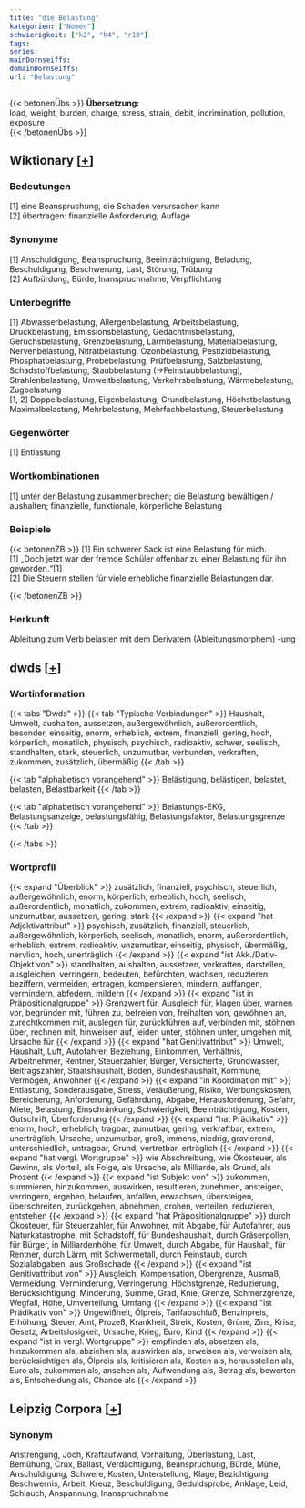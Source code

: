 ```yaml
---
title: "die Belastung"
kategorien: ["Nomen"]
schwierigkeit: ["k2", "h4", "r10"]
tags:
series:
mainDornseiffs:
domainDornseiffs:
url: "Belastung"
---
```


{{< betonenÜbs >}}
**Übersetzung:**  
load, weight, burden, charge, stress, strain, debit, incrimination, pollution, exposure  
{{< /betonenÜbs >}}

## Wiktionary [[+](https://de.wiktionary.org/wiki/Belastung)]

### Bedeutungen
[1] eine Beanspruchung, die Schaden verursachen kann  
[2] übertragen: finanzielle Anforderung, Auflage  

### Synonyme
[1] Anschuldigung, Beanspruchung, Beeinträchtigung, Beladung, Beschuldigung, Beschwerung, Last, Störung, Trübung  
[2] Aufbürdung, Bürde, Inanspruchnahme, Verpflichtung  

### Unterbegriffe
[1] Abwasserbelastung, Allergenbelastung, Arbeitsbelastung, Druckbelastung, Emissionsbelastung, Gedächtnisbelastung, Geruchsbelastung, Grenzbelastung, Lärmbelastung, Materialbelastung, Nervenbelastung, Nitratbelastung, Ozonbelastung, Pestizidbelastung, Phosphatbelastung, Probebelastung, Prüfbelastung, Salzbelastung, Schadstoffbelastung, Staubbelastung (→Feinstaubbelastung), Strahlenbelastung, Umweltbelastung, Verkehrsbelastung, Wärmebelastung, Zugbelastung  
[1, 2] Doppelbelastung, Eigenbelastung, Grundbelastung, Höchstbelastung, Maximalbelastung, Mehrbelastung, Mehrfachbelastung, Steuerbelastung  

### Gegenwörter
[1] Entlastung  

### Wortkombinationen
[1] unter der Belastung zusammenbrechen; die Belastung bewältigen / aushalten; finanzielle, funktionale, körperliche Belastung  

### Beispiele
{{< betonenZB >}}
[1] Ein schwerer Sack ist eine Belastung für mich.  
[1] „Doch jetzt war der fremde Schüler offenbar zu einer Belastung für ihn geworden.“[1]  
[2] Die Steuern stellen für viele erhebliche finanzielle Belastungen dar.  

{{< /betonenZB >}}
### Herkunft
Ableitung zum Verb belasten mit dem Derivatem (Ableitungsmorphem) -ung  



## dwds [[+](https://www.dwds.de/wb/Belastung)]

### Wortinformation
{{< tabs "Dwds" >}}
{{< tab "Typische Verbindungen" >}}
Haushalt, Umwelt, aushalten, aussetzen, außergewöhnlich, außerordentlich, besonder, einseitig, enorm, erheblich, extrem, finanziell, gering, hoch, körperlich, monatlich, physisch, psychisch, radioaktiv, schwer, seelisch, standhalten, stark, steuerlich, unzumutbar, verbunden, verkraften, zukommen, zusätzlich, übermäßig
{{< /tab >}}

{{< tab "alphabetisch vorangehend" >}}
Belästigung, belästigen, belastet, belasten, Belastbarkeit
{{< /tab >}}

{{< tab "alphabetisch vorangehend" >}}
Belastungs-EKG, Belastungsanzeige, belastungsfähig, Belastungsfaktor, Belastungsgrenze
{{< /tab >}}

{{< /tabs >}}

### Wortprofil
{{< expand "Überblick" >}} zusätzlich, finanziell, psychisch, steuerlich, außergewöhnlich, enorm, körperlich, erheblich, hoch, seelisch, außerordentlich, monatlich, zukommen, extrem, radioaktiv, einseitig, unzumutbar, aussetzen, gering, stark {{< /expand >}}
{{< expand "hat Adjektivattribut" >}} psychisch, zusätzlich, finanziell, steuerlich, außergewöhnlich, körperlich, seelisch, monatlich, enorm, außerordentlich, erheblich, extrem, radioaktiv, unzumutbar, einseitig, physisch, übermäßig, nervlich, hoch, unerträglich {{< /expand >}}
{{< expand "ist Akk./Dativ-Objekt von" >}} standhalten, aushalten, aussetzen, verkraften, darstellen, ausgleichen, verringern, bedeuten, befürchten, wachsen, reduzieren, beziffern, vermeiden, ertragen, kompensieren, mindern, auffangen, vermindern, abfedern, mildern {{< /expand >}}
{{< expand "ist in Präpositionalgruppe" >}} Grenzwert für, Ausgleich für, klagen über, warnen vor, begründen mit, führen zu, befreien von, freihalten von, gewöhnen an, zurechtkommen mit, auslegen für, zurückführen auf, verbinden mit, stöhnen über, rechnen mit, hinweisen auf, leiden unter, stöhnen unter, umgehen mit, Ursache für {{< /expand >}}
{{< expand "hat Genitivattribut" >}} Umwelt, Haushalt, Luft, Autofahrer, Beziehung, Einkommen, Verhältnis, Arbeitnehmer, Rentner, Steuerzahler, Bürger, Versicherte, Grundwasser, Beitragszahler, Staatshaushalt, Boden, Bundeshaushalt, Kommune, Vermögen, Anwohner {{< /expand >}}
{{< expand "in Koordination mit" >}} Entlastung, Sonderausgabe, Stress, Veräußerung, Risiko, Werbungskosten, Bereicherung, Anforderung, Gefährdung, Abgabe, Herausforderung, Gefahr, Miete, Belastung, Einschränkung, Schwierigkeit, Beeinträchtigung, Kosten, Gutschrift, Überforderung {{< /expand >}}
{{< expand "hat Prädikativ" >}} enorm, hoch, erheblich, tragbar, zumutbar, gering, verkraftbar, extrem, unerträglich, Ursache, unzumutbar, groß, immens, niedrig, gravierend, unterschiedlich, untragbar, Grund, vertretbar, erträglich {{< /expand >}}
{{< expand "hat vergl. Wortgruppe" >}} wie Abschreibung, wie Ökosteuer, als Gewinn, als Vorteil, als Folge, als Ursache, als Milliarde, als Grund, als Prozent {{< /expand >}}
{{< expand "ist Subjekt von" >}} zukommen, summieren, hinzukommen, auswirken, resultieren, zunehmen, ansteigen, verringern, ergeben, belaufen, anfallen, erwachsen, übersteigen, überschreiten, zurückgehen, abnehmen, drohen, verteilen, reduzieren, entstehen {{< /expand >}}
{{< expand "hat Präpositionalgruppe" >}} durch Ökosteuer, für Steuerzahler, für Anwohner, mit Abgabe, für Autofahrer, aus Naturkatastrophe, mit Schadstoff, für Bundeshaushalt, durch Gräserpollen, für Bürger, in Milliardenhöhe, für Umwelt, durch Abgabe, für Haushalt, für Rentner, durch Lärm, mit Schwermetall, durch Feinstaub, durch Sozialabgaben, aus Großschade {{< /expand >}}
{{< expand "ist Genitivattribut von" >}} Ausgleich, Kompensation, Obergrenze, Ausmaß, Vermeidung, Verminderung, Verringerung, Höchstgrenze, Reduzierung, Berücksichtigung, Minderung, Summe, Grad, Knie, Grenze, Schmerzgrenze, Wegfall, Höhe, Umverteilung, Umfang {{< /expand >}}
{{< expand "ist Prädikativ von" >}} Ungewißheit, Ölpreis, Tarifabschluß, Benzinpreis, Erhöhung, Steuer, Amt, Prozeß, Krankheit, Streik, Kosten, Grüne, Zins, Krise, Gesetz, Arbeitslosigkeit, Ursache, Krieg, Euro, Kind {{< /expand >}}
{{< expand "ist in vergl. Wortgruppe" >}} empfinden als, absetzen als, hinzukommen als, abziehen als, auswirken als, erweisen als, verweisen als, berücksichtigen als, Ölpreis als, kritisieren als, Kosten als, herausstellen als, Euro als, zukommen als, ansehen als, Aufwendung als, Betrag als, bewerten als, Entscheidung als, Chance als {{< /expand >}}

## Leipzig Corpora [[+](https://corpora.uni-leipzig.de/en/res?word=Belastung&corpusId=deu_newscrawl-public_2018)]


### Synonym
Anstrengung, Joch, Kraftaufwand, Vorhaltung, Überlastung, Last, Bemühung, Crux, Ballast, Verdächtigung, Beanspruchung, Bürde, Mühe, Anschuldigung, Schwere, Kosten, Unterstellung, Klage, Bezichtigung, Beschwernis, Arbeit, Kreuz, Beschuldigung, Geduldsprobe, Anklage, Leid, Schlauch, Anspannung, Inanspruchnahme

